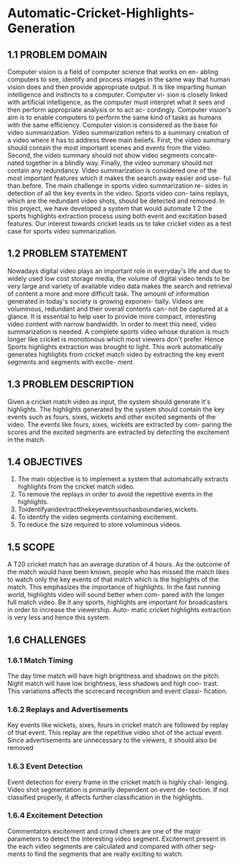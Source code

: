 # Automatic-Cricket-Highlights-Generation

## 1.1 PROBLEM DOMAIN
Computer vision is a field of computer science that works on en- abling computers to see, identify and process images in the same way that human vision does and then provide appropriate output. It is like imparting human intelligence and instincts to a computer. Computer vi- sion is closely linked with artificial intelligence, as the computer must interpret what it sees and then perform appropriate analysis or to act ac- cordingly. Computer vision's aim is to enable computers to perform the same kind of tasks as humans with the same efficiency. Computer vision is considered as the base for video summarization.
Video summarization refers to a summary creation of a video where it has to address three main beliefs. First, the video summary should contain the most important scenes and events from the video. Second, the video summary should not show video segments concate- nated together in a blindly way. Finally, the video summary should not contain any redundancy. Video summarization is considered one of the most important features which it makes the search away easier and use- ful than before. The main challenge in sports video summarization re- sides in detection of all the key events in the video. Sports video con- tains replays, which are the redundant video shots, should be detected and removed.
In this project, we have developed a system that would automate 1
2 the sports highlights extraction process using both event and excitation based features. Our interest towards cricket leads us to take cricket video
as a test case for sports video summarization.
## 1.2 PROBLEM STATEMENT
Nowadays digital video plays an important role in everyday's life and due to widely used low cost storage media, the volume of digital video tends to be very large and variety of available video data makes the search and retrieval of content a more and more difficult task. The amount of information generated in today's society is growing exponen- tially. Videos are voluminous, redundant and their overall contents can- not be captured at a glance. It is essential to help user to provide more compact, interesting video content with narrow bandwidth. In order to meet this need, video summarization is needed. A complete sports video whose duration is much longer like cricket is monotonous which most viewers don't prefer. Hence Sports highlights extraction was brought to light. This work automatically generates highlights from cricket match video by extracting the key event segments and segments with excite- ment.
## 1.3 PROBLEM DESCRIPTION
Given a cricket match video as input, the system should generate it's highlights. The highlights generated by the system should contain the key events such as fours, sixes, wickets and other excited segments of the video. The events like fours, sixes, wickets are extracted by com- paring the scores and the excited segments are extracted by detecting the excitement in the match.
## 1.4 OBJECTIVES
1. The main objective is to implement a system that automatically extracts highlights from the cricket match video.
2. To remove the replays in order to avoid the repetitive events in the highlights.
3. Toidentifyandextractthekeyeventssuchasboundaries,wickets.
4. To identify the video segments containing excitement.
5. To reduce the size required to store voluminous videos.
## 1.5 SCOPE
A T20 cricket match has an average duration of 4 hours. As the outcome of the match would have been known, people who has missed the match likes to watch only the key events of that match which is the highlights of the match. This emphasizes the importance of highlights. In the fast running world, highlights video will sound better when com- pared with the longer full match video. Be it any sports, highlights are important for broadcasters in order to increase the viewership. Auto- matic cricket highlights extraction is very less and hence this system.
## 1.6 CHALLENGES
### 1.6.1 Match Timing
The day time match will have high brightness and shadows on the pitch. Night match will have low brightness, less shadows and high con- trast. This variations affects the scorecard recognition and event classi- fication.
### 1.6.2 Replays and Advertisements
Key events like wickets, sixes, fours in cricket match are followed by replay of that event. This replay are the repetitive video shot of the actual event. Since advertisements are unnecessary to the viewers, it
should also be removed
### 1.6.3 Event Detection
Event detection for every frame in the cricket match is highly chal- lenging. Video shot segmentation is primarily dependent on event de- tection. If not classified properly, it affects further classification in the highlights.
### 1.6.4 Excitement Detection
Commentators excitement and crowd cheers are one of the major parameters to detect the interesting video segment. Excitement present in the each video segments are calculated and compared with other seg- ments to find the segments that are really exciting to watch.